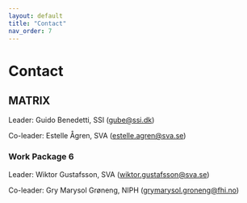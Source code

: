 ```yaml
---
layout: default
title: "Contact"
nav_order: 7
---
```


# Contact

## MATRIX

Leader: Guido Benedetti, SSI ([gube@ssi.dk](mailto:gube@ssi.dk))

Co-leader: Estelle Ågren, SVA ([estelle.agren@sva.se](mailto:estelle.agren@sva.se))

### Work Package 6
Leader: Wiktor Gustafsson, SVA ([wiktor.gustafsson@sva.se](mailto:wiktor.gustafsson@sva.se))

Co-leader: Gry Marysol Grøneng, NIPH ([grymarysol.groneng@fhi.no](mailto:grymarysol.groneng@fhi.no))